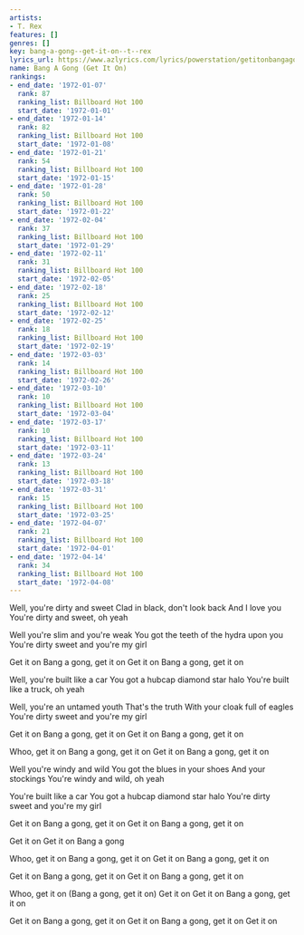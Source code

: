 ```yaml
---
artists:
- T. Rex
features: []
genres: []
key: bang-a-gong--get-it-on--t--rex
lyrics_url: https://www.azlyrics.com/lyrics/powerstation/getitonbangagong.html
name: Bang A Gong (Get It On)
rankings:
- end_date: '1972-01-07'
  rank: 87
  ranking_list: Billboard Hot 100
  start_date: '1972-01-01'
- end_date: '1972-01-14'
  rank: 82
  ranking_list: Billboard Hot 100
  start_date: '1972-01-08'
- end_date: '1972-01-21'
  rank: 54
  ranking_list: Billboard Hot 100
  start_date: '1972-01-15'
- end_date: '1972-01-28'
  rank: 50
  ranking_list: Billboard Hot 100
  start_date: '1972-01-22'
- end_date: '1972-02-04'
  rank: 37
  ranking_list: Billboard Hot 100
  start_date: '1972-01-29'
- end_date: '1972-02-11'
  rank: 31
  ranking_list: Billboard Hot 100
  start_date: '1972-02-05'
- end_date: '1972-02-18'
  rank: 25
  ranking_list: Billboard Hot 100
  start_date: '1972-02-12'
- end_date: '1972-02-25'
  rank: 18
  ranking_list: Billboard Hot 100
  start_date: '1972-02-19'
- end_date: '1972-03-03'
  rank: 14
  ranking_list: Billboard Hot 100
  start_date: '1972-02-26'
- end_date: '1972-03-10'
  rank: 10
  ranking_list: Billboard Hot 100
  start_date: '1972-03-04'
- end_date: '1972-03-17'
  rank: 10
  ranking_list: Billboard Hot 100
  start_date: '1972-03-11'
- end_date: '1972-03-24'
  rank: 13
  ranking_list: Billboard Hot 100
  start_date: '1972-03-18'
- end_date: '1972-03-31'
  rank: 15
  ranking_list: Billboard Hot 100
  start_date: '1972-03-25'
- end_date: '1972-04-07'
  rank: 21
  ranking_list: Billboard Hot 100
  start_date: '1972-04-01'
- end_date: '1972-04-14'
  rank: 34
  ranking_list: Billboard Hot 100
  start_date: '1972-04-08'
---
```


Well, you're dirty and sweet
Clad in black, don't look back
And I love you
You're dirty and sweet, oh yeah

Well you're slim and you're weak
You got the teeth of the hydra upon you
You're dirty sweet and you're my girl

Get it on
Bang a gong, get it on
Get it on
Bang a gong, get it on

Well, you're built like a car
You got a hubcap diamond star halo
You're built like a truck, oh yeah

Well, you're an untamed youth
That's the truth
With your cloak full of eagles
You're dirty sweet and you're my girl

Get it on
Bang a gong, get it on
Get it on
Bang a gong, get it on

Whoo, get it on
Bang a gong, get it on
Get it on
Bang a gong, get it on

Well you're windy and wild
You got the blues in your shoes
And your stockings
You're windy and wild, oh yeah

You're built like a car
You got a hubcap diamond star halo
You're dirty sweet and you're my girl

Get it on
Bang a gong, get it on
Get it on
Bang a gong, get it on

Get it on
Get it on
Bang a gong

Whoo, get it on
Bang a gong, get it on
Get it on
Bang a gong, get it on

Get it on
Bang a gong, get it on
Get it on
Bang a gong, get it on

Whoo, get it on
(Bang a gong, get it on) Get it on
Get it on
Bang a gong, get it on

Get it on
Bang a gong, get it on
Get it on
Bang a gong, get it on
Get it on



